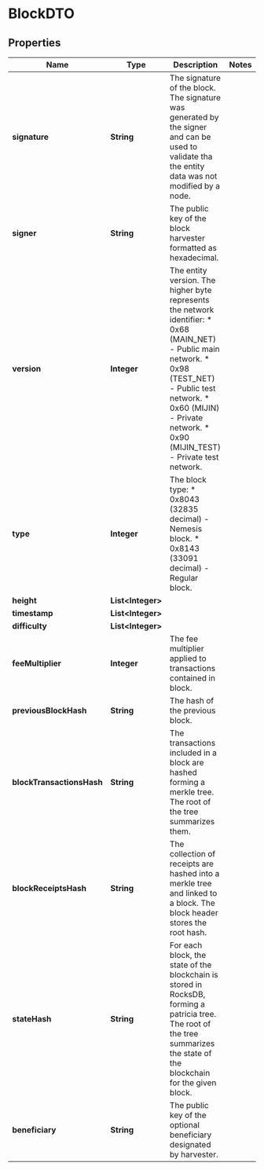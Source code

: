 

# BlockDTO

## Properties

Name | Type | Description | Notes
------------ | ------------- | ------------- | -------------
**signature** | **String** | The signature of the block. The signature was generated by the signer and can be used to validate tha the entity data was not modified by a node.  | 
**signer** | **String** | The public key of the block harvester formatted as hexadecimal. | 
**version** | **Integer** | The entity version. The higher byte represents the network identifier: * 0x68 (MAIN_NET) - Public main network. * 0x98 (TEST_NET) - Public test network. * 0x60 (MIJIN) - Private network. * 0x90 (MIJIN_TEST) - Private test network.  | 
**type** | **Integer** | The block type: * 0x8043 (32835 decimal) - Nemesis block. * 0x8143 (33091 decimal) - Regular block.  | 
**height** | **List&lt;Integer&gt;** |  | 
**timestamp** | **List&lt;Integer&gt;** |  | 
**difficulty** | **List&lt;Integer&gt;** |  | 
**feeMultiplier** | **Integer** | The fee multiplier applied to transactions contained in block. | 
**previousBlockHash** | **String** | The hash of the previous block. | 
**blockTransactionsHash** | **String** | The transactions included in a block are hashed forming a merkle tree. The root of the tree summarizes them.  | 
**blockReceiptsHash** | **String** | The collection of receipts  are hashed into a merkle tree and linked to a block. The block header stores the root hash.  | 
**stateHash** | **String** | For each block, the state of the blockchain is stored in RocksDB, forming a patricia tree. The root of the tree summarizes the state of the blockchain for the given block.  | 
**beneficiary** | **String** | The public key of the optional beneficiary designated by harvester. | 



